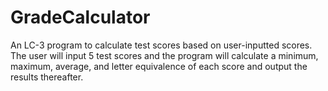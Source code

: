 # GradeCalculator

  An LC-3 program to calculate test scores based on
user-inputted scores. The user will input 5 test scores and the
program will calculate a minimum, maximum, average, and letter
equivalence of each score and output the results thereafter.
